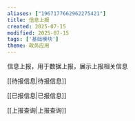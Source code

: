 ```yaml
---
aliases: ["1967177662962275421"]
title: 信息上报
created: 2025-07-15
modified: 2025-07-15
tags: ['基础模块']
theme: 政务应用
---
```


信息上报，用于数据上报，展示上报相关信息

[[待报信息|待报信息]]   

[[已报信息|已报信息]]   

 [[上报查询|上报查询]]